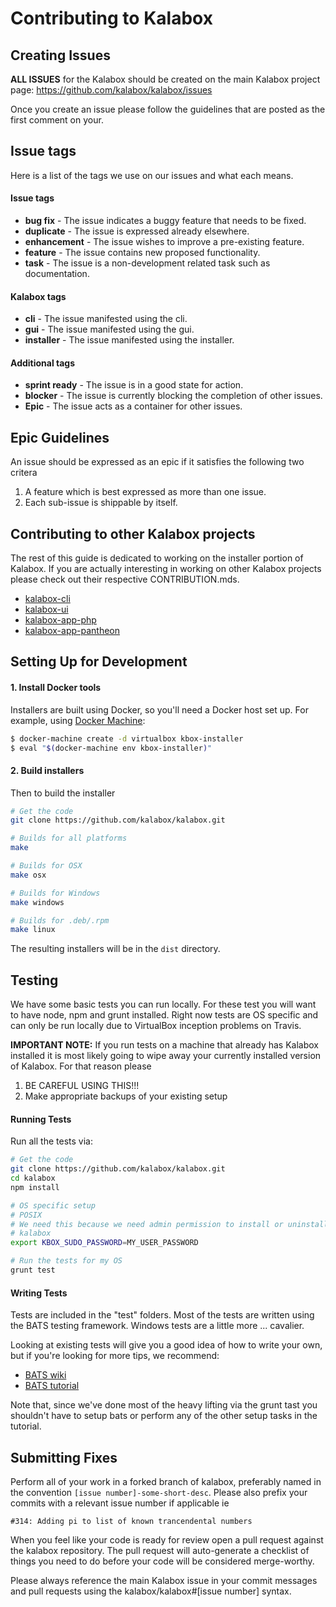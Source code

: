 Contributing to Kalabox
=======================

Creating Issues
---------------

**ALL ISSUES** for the Kalabox should be created on the main Kalabox
project page: https://github.com/kalabox/kalabox/issues

Once you create an issue please follow the guidelines that are posted as the
first comment on your.

Issue tags
----------

Here is a list of the tags we use on our issues and what each means.

#### Issue tags

* **bug fix** - The issue indicates a buggy feature that needs to be fixed.
* **duplicate** - The issue is expressed already elsewhere.
* **enhancement** - The issue wishes to improve a pre-existing feature.
* **feature** - The issue contains new proposed functionality.
* **task** - The issue is a non-development related task such as documentation.

#### Kalabox tags

* **cli** - The issue manifested using the cli.
* **gui** - The issue manifested using the gui.
* **installer** - The issue manifested using the installer.

#### Additional tags

* **sprint ready** - The issue is in a good state for action.
* **blocker** - The issue is currently blocking the completion of other issues.
* **Epic** - The issue acts as a container for other issues.

Epic Guidelines
---------------

An issue should be expressed as an epic if it satisfies the following two
critera

1. A feature which is best expressed as more than one issue.
2. Each sub-issue is shippable by itself.

Contributing to other Kalabox projects
--------------------------------------

The rest of this guide is dedicated to working on the installer portion of
Kalabox. If you are actually interesting in working on other Kalabox projects
please check out their respective CONTRIBUTION.mds.

* [kalabox-cli](https://github.com/kalabox/kalabox-cli/blob/HEAD/CONTRIBUTING.md)
* [kalabox-ui](https://github.com/kalabox/kalabox-ui/blob/HEAD/CONTRIBUTING.md)
* [kalabox-app-php](https://github.com/kalabox/kalabox-app-php/blob/HEAD/CONTRIBUTING.md)
* [kalabox-app-pantheon](https://github.com/kalabox/kalabox-app-pantheon/blob/HEAD/CONTRIBUTING.md)

Setting Up for Development
--------------------------

#### 1. Install Docker tools

Installers are built using Docker, so you'll need a Docker host set up. For example, using [Docker Machine](https://github.com/docker/machine):

```bash
$ docker-machine create -d virtualbox kbox-installer
$ eval "$(docker-machine env kbox-installer)"
```

#### 2. Build installers

Then to build the installer

```bash
# Get the code
git clone https://github.com/kalabox/kalabox.git

# Builds for all platforms
make

# Builds for OSX
make osx

# Builds for Windows
make windows

# Builds for .deb/.rpm
make linux
```

The resulting installers will be in the `dist` directory.

Testing
-------

We have some basic tests you can run locally. For these test you will
want to have node, npm and grunt installed. Right now tests are OS
specific and can only be run locally due to VirtualBox inception problems on
Travis.

**IMPORTANT NOTE:** If you run tests on a machine that already has Kalabox
installed it is most likely going to wipe away your currently installed
version of Kalabox. For that reason please

1. BE CAREFUL USING THIS!!!
2. Make appropriate backups of your existing setup

#### Running Tests

Run all the tests via:

```bash
# Get the code
git clone https://github.com/kalabox/kalabox.git
cd kalabox
npm install

# OS specific setup
# POSIX
# We need this because we need admin permission to install or uninstall
# kalabox
export KBOX_SUDO_PASSWORD=MY_USER_PASSWORD

# Run the tests for my OS
grunt test
```

#### Writing Tests

Tests are included in the "test" folders. Most of the tests are written using
the BATS testing framework. Windows tests are a little more ... cavalier.

Looking at existing tests will give you a good idea of how to write your own,
but if you're looking for more tips, we recommend:

- [BATS wiki](https://github.com/sstephenson/bats)
- [BATS tutorial](https://blog.engineyard.com/2014/bats-test-command-line-tools)

Note that, since we've done most of the heavy lifting via the grunt tast you
shouldn't have to setup bats or perform any of the other
setup tasks in the tutorial.

Submitting Fixes
----------------

Perform all of your work in a forked branch of kalabox, preferably named in the
convention `[issue number]-some-short-desc`. Please also prefix your commits
with a relevant issue number if applicable ie

`#314: Adding pi to list of known trancendental numbers`

When you feel like your code is ready for review open a pull request against
the kalabox repository. The pull request will auto-generate a checklist
of things you need to do before your code will be considered merge-worthy.

Please always reference the main Kalabox issue in your commit messages and pull
requests using the kalabox/kalabox#[issue number] syntax.

